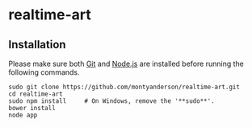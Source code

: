 # realtime-art

Installation
------------

Please make sure both [Git](https://git-scm.herokuapp.com/downloads) and [Node.js](https://nodejs.org/download/) are installed before running the following commands.

    sudo git clone https://github.com/montyanderson/realtime-art.git
    cd realtime-art
    sudo npm install     # On Windows, remove the '**sudo**'.
    bower install
    node app